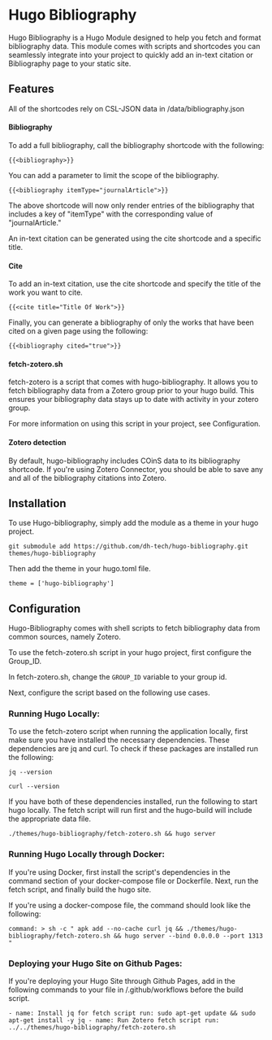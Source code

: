 # Hugo Bibliography

Hugo Bibliography is a Hugo Module designed to help you fetch and format bibliography data. This module comes with scripts and shortcodes you can seamlessly integrate into your project to quickly add an in-text citation or Bibliography page to your static site. 

## Features

All of the shortcodes rely on CSL-JSON data in /data/bibliography.json

#### Bibliography

To add a full bibliography, call the bibliography shortcode with the following:

`{{<bibliography>}}`

You can add a parameter to limit the scope of the bibliography.

`{{<bibliography itemType="journalArticle">}}`

The above shortcode will now only render entries of the bibliography that includes a key of "itemType" with the corresponding value of "journalArticle."

An in-text citation can be generated using the cite shortcode and a specific title.

#### Cite

To add an in-text citation, use the cite shortcode and specify the title of the work you want to cite. 

`{{<cite title="Title Of Work">}}`

Finally, you can generate a bibliography of only the works that have been cited on a given page using the following:

`{{<bibliography cited="true">}}`

#### fetch-zotero.sh

fetch-zotero is a script that comes with hugo-bibliography. It allows you to fetch bibliography data from a Zotero group prior to your hugo build. This ensures your bibliography data stays up to date with activity in your zotero group.

For more information on using this script in your project, see Configuration.

#### Zotero detection

By default, hugo-bibliography includes COinS data to its bibliography shortcode. If you're using Zotero Connector, you should be able to save any and all of the bibliography citations into Zotero.

## Installation

To use Hugo-bibliography, simply add the module as a theme in your hugo project.

`git submodule add https://github.com/dh-tech/hugo-bibliography.git themes/hugo-bibliography`

Then add the theme in your hugo.toml file.

`theme = ['hugo-bibliography']`

## Configuration

Hugo-Bibliography comes with shell scripts to fetch bibliography data from common sources, namely Zotero. 

To use the fetch-zotero.sh script in your hugo project, first configure the Group_ID.

In fetch-zotero.sh, change the `GROUP_ID` variable to your group id.

Next, configure the script based on the following use cases.

### Running Hugo Locally:

To use the fetch-zotero script when running the application locally, first make sure you have installed the necessary dependencies. These dependencies are jq and curl. To check if these packages are installed run the following:

`jq --version`

`curl --version`

If you have both of these dependencies installed, run the following to start hugo locally. The fetch script will run first and the hugo-build will include the appropriate data file.

`./themes/hugo-bibliography/fetch-zotero.sh && hugo server`

### Running Hugo Locally through Docker:

If you're using Docker, first install the script's dependencies in the command section of your docker-compose file or Dockerfile. Next, run the fetch script, and finally build the hugo site.

If you're using a docker-compose file, the command should look like the following:

`command: >
      sh -c "
        apk add --no-cache curl jq &&
        ./themes/hugo-bibliography/fetch-zotero.sh &&
        hugo server --bind 0.0.0.0 --port 1313
      "
`
### Deploying your Hugo Site on Github Pages:

If you're deploying your Hugo Site through Github Pages, add in the following commands to your file in /.github/workflows before the build script.

`- name: Install jq for fetch script
        run: sudo apt-get update && sudo apt-get install -y jq
      - name: Run Zotero fetch script
        run: ../../themes/hugo-bibliography/fetch-zotero.sh
`